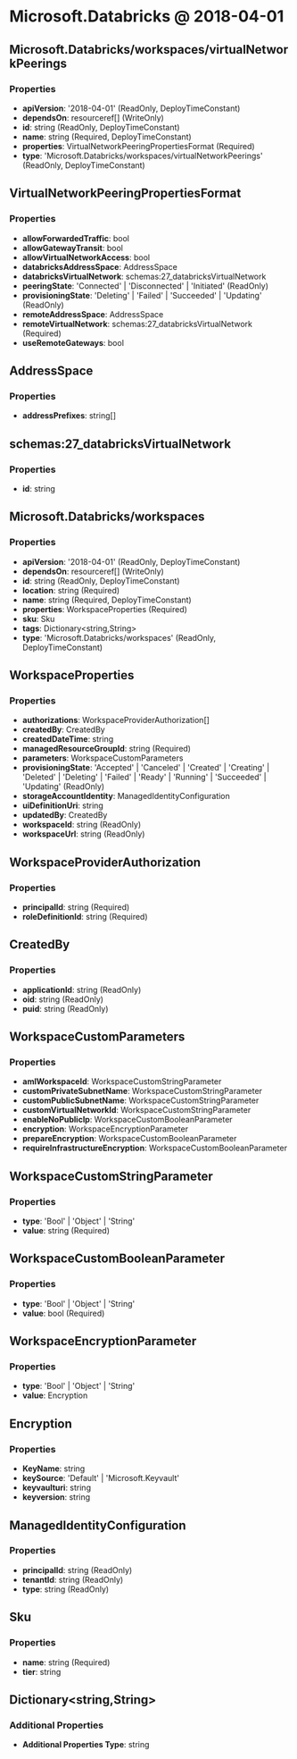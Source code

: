 # Microsoft.Databricks @ 2018-04-01

## Microsoft.Databricks/workspaces/virtualNetworkPeerings
### Properties
* **apiVersion**: '2018-04-01' (ReadOnly, DeployTimeConstant)
* **dependsOn**: resourceref[] (WriteOnly)
* **id**: string (ReadOnly, DeployTimeConstant)
* **name**: string (Required, DeployTimeConstant)
* **properties**: VirtualNetworkPeeringPropertiesFormat (Required)
* **type**: 'Microsoft.Databricks/workspaces/virtualNetworkPeerings' (ReadOnly, DeployTimeConstant)

## VirtualNetworkPeeringPropertiesFormat
### Properties
* **allowForwardedTraffic**: bool
* **allowGatewayTransit**: bool
* **allowVirtualNetworkAccess**: bool
* **databricksAddressSpace**: AddressSpace
* **databricksVirtualNetwork**: schemas:27_databricksVirtualNetwork
* **peeringState**: 'Connected' | 'Disconnected' | 'Initiated' (ReadOnly)
* **provisioningState**: 'Deleting' | 'Failed' | 'Succeeded' | 'Updating' (ReadOnly)
* **remoteAddressSpace**: AddressSpace
* **remoteVirtualNetwork**: schemas:27_databricksVirtualNetwork (Required)
* **useRemoteGateways**: bool

## AddressSpace
### Properties
* **addressPrefixes**: string[]

## schemas:27_databricksVirtualNetwork
### Properties
* **id**: string

## Microsoft.Databricks/workspaces
### Properties
* **apiVersion**: '2018-04-01' (ReadOnly, DeployTimeConstant)
* **dependsOn**: resourceref[] (WriteOnly)
* **id**: string (ReadOnly, DeployTimeConstant)
* **location**: string (Required)
* **name**: string (Required, DeployTimeConstant)
* **properties**: WorkspaceProperties (Required)
* **sku**: Sku
* **tags**: Dictionary<string,String>
* **type**: 'Microsoft.Databricks/workspaces' (ReadOnly, DeployTimeConstant)

## WorkspaceProperties
### Properties
* **authorizations**: WorkspaceProviderAuthorization[]
* **createdBy**: CreatedBy
* **createdDateTime**: string
* **managedResourceGroupId**: string (Required)
* **parameters**: WorkspaceCustomParameters
* **provisioningState**: 'Accepted' | 'Canceled' | 'Created' | 'Creating' | 'Deleted' | 'Deleting' | 'Failed' | 'Ready' | 'Running' | 'Succeeded' | 'Updating' (ReadOnly)
* **storageAccountIdentity**: ManagedIdentityConfiguration
* **uiDefinitionUri**: string
* **updatedBy**: CreatedBy
* **workspaceId**: string (ReadOnly)
* **workspaceUrl**: string (ReadOnly)

## WorkspaceProviderAuthorization
### Properties
* **principalId**: string (Required)
* **roleDefinitionId**: string (Required)

## CreatedBy
### Properties
* **applicationId**: string (ReadOnly)
* **oid**: string (ReadOnly)
* **puid**: string (ReadOnly)

## WorkspaceCustomParameters
### Properties
* **amlWorkspaceId**: WorkspaceCustomStringParameter
* **customPrivateSubnetName**: WorkspaceCustomStringParameter
* **customPublicSubnetName**: WorkspaceCustomStringParameter
* **customVirtualNetworkId**: WorkspaceCustomStringParameter
* **enableNoPublicIp**: WorkspaceCustomBooleanParameter
* **encryption**: WorkspaceEncryptionParameter
* **prepareEncryption**: WorkspaceCustomBooleanParameter
* **requireInfrastructureEncryption**: WorkspaceCustomBooleanParameter

## WorkspaceCustomStringParameter
### Properties
* **type**: 'Bool' | 'Object' | 'String'
* **value**: string (Required)

## WorkspaceCustomBooleanParameter
### Properties
* **type**: 'Bool' | 'Object' | 'String'
* **value**: bool (Required)

## WorkspaceEncryptionParameter
### Properties
* **type**: 'Bool' | 'Object' | 'String'
* **value**: Encryption

## Encryption
### Properties
* **KeyName**: string
* **keySource**: 'Default' | 'Microsoft.Keyvault'
* **keyvaulturi**: string
* **keyversion**: string

## ManagedIdentityConfiguration
### Properties
* **principalId**: string (ReadOnly)
* **tenantId**: string (ReadOnly)
* **type**: string (ReadOnly)

## Sku
### Properties
* **name**: string (Required)
* **tier**: string

## Dictionary<string,String>
### Additional Properties
* **Additional Properties Type**: string


